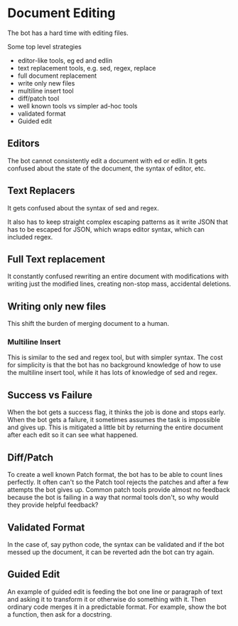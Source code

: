 # Document Editing

The bot has a hard time with editing files.

Some top level strategies

- editor-like tools, eg ed and edlin
- text replacement tools, e.g. sed, regex, replace
- full document replacement
- write only new files
- multiline insert tool
- diff/patch tool
- well known tools vs simpler ad-hoc tools
- validated format
- Guided edit

## Editors

The bot cannot consistently edit a document with ed or edlin. It gets confused about the state of the document, the syntax of editor, etc.

## Text Replacers

It gets confused about the syntax of sed and regex.

It also has to keep straight complex escaping patterns as it
write JSON that has to be escaped for JSON, which wraps editor syntax, which can included regex.

## Full Text replacement

It constantly confused rewriting an entire document with modifications with writing just the modified lines,
creating non-stop mass, accidental deletions.

## Writing only new files

This shift the burden of merging document to a human.

### Multiline Insert

This is similar to the sed and regex tool, but with simpler syntax. The cost for simplicity is that the bot has no
background knowledge of how to use the multiline insert tool, while it has lots of knowledge of sed and regex.

## Success vs Failure

When the bot gets a success flag, it thinks the job is done and stops early. When the bot gets a failure, it
sometimes assumes the task is impossible and gives up.  This is mitigated a little bit by returning the entire
document after each edit so it can see what happened.

## Diff/Patch

To create a well known Patch format, the bot has to be able to count lines perfectly. It often can't so the Patch
tool rejects the patches and after a few attempts the bot gives up. Common patch tools provide almost no feedback
because the bot is failing in a way that normal tools don't, so why would they provide helpful feedback?

## Validated Format

In the case of, say python code, the syntax can be validated and if the bot messed up the document, it can be
reverted adn the bot can try again.

## Guided Edit

An example of guided edit is feeding the bot one line or paragraph of text and asking it to transform it or
otherwise do something with it. Then ordinary code merges it in a predictable format. For example, show the bot a
function, then ask for a docstring.
